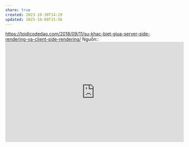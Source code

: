 ```yaml
---
share: true
created: 2023-10-30T14:29
updated: 2025-10-09T15:56
---
```

https://toidicodedao.com/2018/09/11/su-khac-biet-giua-server-side-rendering-va-client-side-rendering/
Nguồn:: <iframe width="560" height="315" src="https://www.youtube.com/embed/watch?v=HLEu57iLrRo" title="YouTube video player" frameborder="0" allow="accelerometer; autoplay; clipboard-write; encrypted-media; gyroscope; picture-in-picture; web-share" referrerpolicy="strict-origin-when-cross-origin" allowfullscreen></iframe>